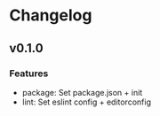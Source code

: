 # Changelog

## v0.1.0

### Features
- package: Set package.json + init
- lint: Set eslint config + editorconfig
